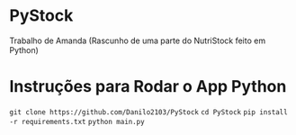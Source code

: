 # PyStock
Trabalho de Amanda (Rascunho de uma parte do NutriStock feito em Python)


# Instruções para Rodar o App Python

`git clone https://github.com/Danilo2103/PyStock`
`cd PyStock`
`pip install -r requirements.txt`
`python main.py`
